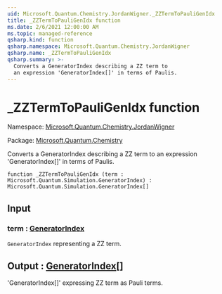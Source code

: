 ```yaml
---
uid: Microsoft.Quantum.Chemistry.JordanWigner._ZZTermToPauliGenIdx
title: _ZZTermToPauliGenIdx function
ms.date: 2/6/2021 12:00:00 AM
ms.topic: managed-reference
qsharp.kind: function
qsharp.namespace: Microsoft.Quantum.Chemistry.JordanWigner
qsharp.name: _ZZTermToPauliGenIdx
qsharp.summary: >-
  Converts a GeneratorIndex describing a ZZ term to
  an expression 'GeneratorIndex[]' in terms of Paulis.
---
```


# _ZZTermToPauliGenIdx function

Namespace: [Microsoft.Quantum.Chemistry.JordanWigner](xref:Microsoft.Quantum.Chemistry.JordanWigner)

Package: [Microsoft.Quantum.Chemistry](https://nuget.org/packages/Microsoft.Quantum.Chemistry)


Converts a GeneratorIndex describing a ZZ term toan expression 'GeneratorIndex[]' in terms of Paulis.

```qsharp
function _ZZTermToPauliGenIdx (term : Microsoft.Quantum.Simulation.GeneratorIndex) : Microsoft.Quantum.Simulation.GeneratorIndex[]
```


## Input

### term : [GeneratorIndex](xref:Microsoft.Quantum.Simulation.GeneratorIndex)

`GeneratorIndex` representing a ZZ term.



## Output : [GeneratorIndex](xref:Microsoft.Quantum.Simulation.GeneratorIndex)[]

'GeneratorIndex[]' expressing ZZ term as Pauli terms.